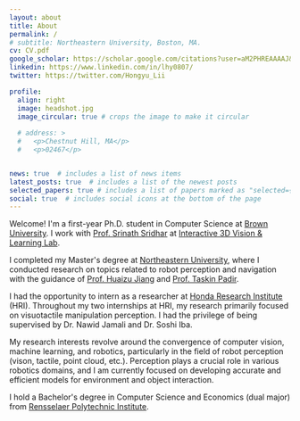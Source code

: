 ```yaml
---
layout: about
title: About
permalink: /
# subtitle: Northeastern University, Boston, MA.
cv: CV.pdf
google_scholar: https://scholar.google.com/citations?user=aM2PHREAAAAJ&hl=en
linkedin: https://www.linkedin.com/in/lhy0807/
twitter: https://twitter.com/Hongyu_Lii

profile:
  align: right
  image: headshot.jpg
  image_circular: true # crops the image to make it circular
  
  # address: >
  #   <p>Chestnut Hill, MA</p>
  #   <p>02467</p>


news: true  # includes a list of news items
latest_posts: true  # includes a list of the newest posts
selected_papers: true # includes a list of papers marked as "selected={true}"
social: true  # includes social icons at the bottom of the page
---
```


Welcome! I'm a first-year Ph.D. student in Computer Science at [Brown University](https://brown.edu). I work with [Prof. Srinath Sridhar](https://cs.brown.edu/people/ssrinath/) at [Interactive 3D Vision & Learning Lab](https://ivl.cs.brown.edu/).

I completed my Master's degree at [Northeastern University](https://northeastern.edu), where I conducted research on topics related to robot perception and navigation with the guidance of [Prof. Huaizu Jiang](https://jianghz.me/) and [Prof. Taskin Padir](https://robot.neu.edu/).

I had the opportunity to intern as a researcher at <a href="https://usa.honda-ri.com/">Honda Research Institute</a> (HRI). Throughout my two internships at HRI, my research primarily focused on visuotactile manipulation perception. I had the privilege of being supervised by Dr. Nawid Jamali and Dr. Soshi Iba.

My research interests revolve around the convergence of computer vision, machine learning, and robotics, particularly in the field of robot perception (vison, tactile, point cloud, etc.). Perception plays a crucial role in various robotics domains, and I am currently focused on developing accurate and efficient models for environment and object interaction.

I hold a Bachelor's degree in Computer Science and Economics (dual major) from [Rensselaer Polytechnic Institute](https://rpi.edu/).